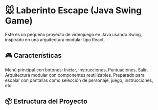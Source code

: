 # 🐭 Laberinto Escape (Java Swing Game)
Este es un pequeño proyecto de videojuego en Java usando Swing, inspirado en una arquitectura modular tipo React.

## 🎮 Características
Menú principal con botones: Iniciar, Instrucciones, Puntuaciones, Salir.
Arquitectura modular con componentes reutilizables.
Preparado para escalar con pantallas como selección de personaje, juego, instrucciones, etc.

## 📦 Estructura del Proyecto